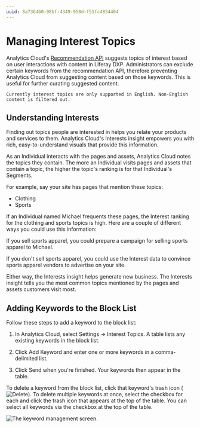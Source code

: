 ```yaml
---
uuid: 8a736460-98bf-4349-958d-f51fc4854404
---
```

# Managing Interest Topics

Analytics Cloud's [Recommendation API](../../optimization/content-recommendation-api.md) suggests topics of interest based on user interactions with content in Liferay DXP. Administrators can exclude certain keywords from the recommendation API, therefore preventing Analytics Cloud from suggesting content based on those keywords. This is useful for further curating suggested content.

```{note}
Currently interest topics are only supported in English. Non-English content is filtered out.
```

## Understanding Interests

Finding out topics people are interested in helps you relate your products and services to them. Analytics Cloud's Interests insight empowers you with rich, easy-to-understand visuals that provide this information.

As an Individual interacts with the pages and assets, Analytics Cloud notes the topics they contain. The more an Individual visits pages and assets that contain a topic, the higher the topic's ranking is for that Individual's Segments.

For example, say your site has pages that mention these topics:

* Clothing
* Sports

If an Individual named Michael frequents these pages, the Interest ranking for the clothing and sports topics is high. Here are a couple of different ways you could use this information:

If you sell sports apparel, you could prepare a campaign for selling sports apparel to Michael.

If you don't sell sports apparel, you could use the Interest data to convince sports apparel vendors to advertise on your site.

Either way, the Interests insight helps generate new business. The Interests insight tells you the most common topics mentioned by the pages and assets customers visit most.

## Adding Keywords to the Block List

Follow these steps to add a keyword to the block list:

1. In Analytics Cloud, select Settings → Interest Topics. A table lists any existing keywords in the block list.

1. Click Add Keyword and enter one or more keywords in a comma-delimited list.

1. Click Send when you're finished. Your keywords then appear in the table.

To delete a keyword from the block list, click that keyword's trash icon (![Delete](../../images/icon-delete.png)). To delete multiple keywords at once, select the checkbox for each and click the trash icon that appears at the top of the table. You can select all keywords via the checkbox at the top of the table.

![The keyword management screen.](managing-interest-topics/images/01.png)
